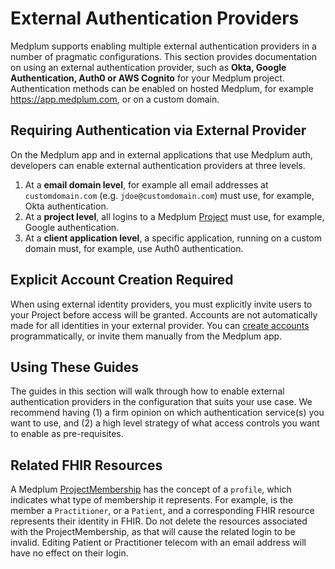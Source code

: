 # External Authentication Providers

Medplum supports enabling multiple external authentication providers in a number of pragmatic configurations. This section provides documentation on using an external authentication provider, such as **Okta, Google Authentication, Auth0 or AWS Cognito** for your Medplum project. Authentication methods can be enabled on hosted Medplum, for example https://app.medplum.com, or on a custom domain.

## Requiring Authentication via External Provider

On the Medplum app and in external applications that use Medplum auth, developers can enable external authentication providers at three levels.

1. At a **email domain level**, for example all email addresses at `customdomain.com` (e.g. `jdoe@customdomain.com`) must use, for example, Okta authentication.
2. At a **project level**, all logins to a Medplum [Project](/docs/tutorials/register#medplum-projects) must use, for example, Google authentication.
3. At a **client application level**, a specific application, running on a custom domain must, for example, use Auth0 authentication.

## Explicit Account Creation Required

When using external identity providers, you must explicitly invite users to your Project before access will be granted. Accounts are not automatically made for all identities in your external provider. You can [create accounts](/docs/auth/user-guide) programmatically, or invite them manually from the Medplum app.

## Using These Guides

The guides in this section will walk through how to enable external authentication providers in the configuration that suits your use case. We recommend having (1) a firm opinion on which authentication service(s) you want to use, and (2) a high level strategy of what access controls you want to enable as pre-requisites.

## Related FHIR Resources

A Medplum [ProjectMembership](/docs/api/fhir/medplum/projectmembership) has the concept of a `profile`, which indicates what type of membership it represents. For example, is the member a `Practitioner`, or a `Patient`, and a corresponding FHIR resource represents their identity in FHIR. Do not delete the resources associated with the ProjectMembership, as that will cause the related login to be invalid. Editing Patient or Practitioner telecom with an email address will have no effect on their login.

